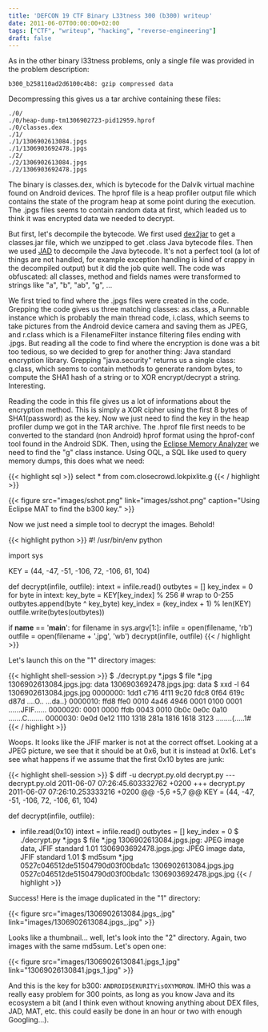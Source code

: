```yaml
---
title: 'DEFCON 19 CTF Binary L33tness 300 (b300) writeup'
date: 2011-06-07T00:00:00+02:00
tags: ["CTF", "writeup", "hacking", "reverse-engineering"]
draft: false
---
```


As in the other binary l33tness problems, only a single file was provided in
the problem description:

```
b300_b258110ad2d6100c4b8: gzip compressed data
```

Decompressing this gives us a tar archive containing these files:

```
./0/
./0/heap-dump-tm1306902723-pid12959.hprof
./0/classes.dex
./1/
./1/1306902613084.jpgs
./1/1306903692478.jpgs
./2/
./2/1306902613084.jpgs
./2/1306903692478.jpgs
```

The binary is classes.dex, which is bytecode for the Dalvik virtual machine
found on Android devices. The hprof file is a heap profiler output file which
contains the state of the program heap at some point during the execution. The
.jpgs files seems to contain random data at first, which leaded us to think it
was encrypted data we needed to decrypt.

<!--more-->

But first, let's decompile the bytecode. We first
used [dex2jar](http://code.google.com/p/dex2jar/) to get a classes.jar file,
which we unzipped to get .class Java bytecode files. Then we
used [JAD](http://en.wikipedia.org/wiki/JAD_(JAva_Decompiler)) to decompile the
Java bytecode. It's not a perfect tool (a lot of things are not handled, for
example exception handling is kind of crappy in the decompiled output) but it
did the job quite well. The code was obfuscated: all classes, method and fields
names were transformed to strings like "a", "b", "ab", "g", ...

We first tried to find where the .jpgs files were created in the code. Grepping
the code gives us three matching classes: as.class, a Runnable instance which
is probably the main thread code, i.class, which seems to take pictures from
the Android device camera and saving them as JPEG, and r.class which is a
FilenameFilter instance filtering files ending with .jpgs. But reading all the
code to find where the encryption is done was a bit too tedious, so we decided
to grep for another thing: Java standard encryption library. Grepping
"java.security" returns us a single class: g.class, which seems to contain
methods to generate random bytes, to compute the SHA1 hash of a string or to
XOR encrypt/decrypt a string. Interesting.

Reading the code in this file gives us a lot of informations about the
encryption method. This is simply a XOR cipher using the first 8 bytes of
SHA1(password) as the key. Now we just need to find the key in the heap
profiler dump we got in the TAR archive. The .hprof file first needs to be
converted to the standard (non Android) hprof format using the hprof-conf tool
found in the Android SDK. Then, using the [Eclipse Memory
Analyzer](http://www.eclipse.org/mat/) we need to find the "g" class instance.
Using OQL, a SQL like used to query memory dumps, this does what we need:

{{< highlight sql >}}
select * from com.closecrowd.lokpixlite.g
{{< / highlight >}}

{{< figure src="images/sshot.png" link="images/sshot.png" caption="Using Eclipse MAT to find the b300 key." >}}

Now we just need a simple tool to decrypt the images. Behold!

{{< highlight python >}}
#! /usr/bin/env python

import sys

KEY = (44, -47, -51, -106, 72, -106, 61, 104)

def decrypt(infile, outfile):
    intext = infile.read()
    outbytes = []
    key_index = 0
    for byte in intext:
        key_byte = KEY[key_index] % 256 # wrap to 0-255
        outbytes.append(byte ^ key_byte)
        key_index = (key_index + 1) % len(KEY)
    outfile.write(bytes(outbytes))

if __name__ == '__main__':
    for filename in sys.argv[1:]:
        infile = open(filename, 'rb')
        outfile = open(filename + '.jpg', 'wb')
        decrypt(infile, outfile)
{{< / highlight >}}

Let's launch this on the "1" directory images:

{{< highlight shell-session >}}
$ ./decrypt.py *.jpgs
$ file *.jpg
1306902613084.jpgs.jpg: data
1306903692478.jpgs.jpg: data
$ xxd -l 64 1306902613084.jpgs.jpg
0000000: 1dd1 c716 4f11 9c20 fdc8 0f64 619c d87d  ....O.. ...da..}
0000010: ffd8 ffe0 0010 4a46 4946 0001 0100 0001  ......JFIF......
0000020: 0001 0000 ffdb 0043 0010 0b0c 0e0c 0a10  .......C........
0000030: 0e0d 0e12 1110 1318 281a 1816 1618 3123  ........(.....1#
{{< / highlight >}}

Woops. It looks like the JFIF marker is not at the correct offset. Looking at a
JPEG picture, we see that it should be at 0x6, but it is instead at 0x16. Let's
see what happens if we assume that the first 0x10 bytes are junk:

{{< highlight shell-session >}}
$ diff -u decrypt.py.old decrypt.py
--- decrypt.py.old      2011-06-07 07:26:45.603332762 +0200
+++ decrypt.py  2011-06-07 07:26:10.253333216 +0200
@@ -5,6 +5,7 @@
 KEY = (44, -47, -51, -106, 72, -106, 61, 104)

 def decrypt(infile, outfile):
+    infile.read(0x10)
     intext = infile.read()
     outbytes = []
     key_index = 0
$ ./decrypt.py *.jpgs
$ file *.jpg
1306902613084.jpgs.jpg: JPEG image data, JFIF standard 1.01
1306903692478.jpgs.jpg: JPEG image data, JFIF standard 1.01
$ md5sum *.jpg
0527c046512de51504790d03f00bda1c  1306902613084.jpgs.jpg
0527c046512de51504790d03f00bda1c  1306903692478.jpgs.jpg
{{< / highlight >}}

Success! Here is the image duplicated in the "1" directory:

{{< figure src="images/1306902613084.jpgs_.jpg" link="images/1306902613084.jpgs_.jpg" >}}

Looks like a thumbnail... well, let's look into the "2" directory. Again, two images with the same md5sum. Let's open one:

{{< figure src="images/13069026130841.jpgs_1.jpg" link="13069026130841.jpgs_1.jpg" >}}

And this is the key for b300: `ANDROIDSEKURITYisOXYMORON`. IMHO this was a
really easy problem for 300 points, as long as you know Java and its ecosystem
a bit (and I think even without knowing anything about DEX files, JAD, MAT,
etc. this could easily be done in an hour or two with enough Googling...).
